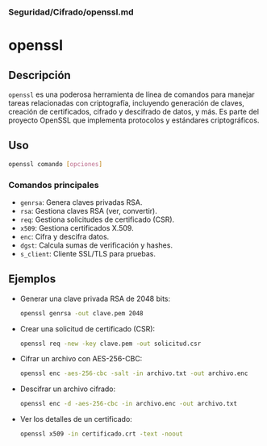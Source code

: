 ### **Seguridad/Cifrado/openssl.md**

# openssl

## Descripción

`openssl` es una poderosa herramienta de línea de comandos para manejar tareas relacionadas con criptografía, incluyendo generación de claves, creación de certificados, cifrado y descifrado de datos, y más. Es parte del proyecto OpenSSL que implementa protocolos y estándares criptográficos.

## Uso

```bash
openssl comando [opciones]
```

### Comandos principales

- `genrsa`: Genera claves privadas RSA.
- `rsa`: Gestiona claves RSA (ver, convertir).
- `req`: Gestiona solicitudes de certificado (CSR).
- `x509`: Gestiona certificados X.509.
- `enc`: Cifra y descifra datos.
- `dgst`: Calcula sumas de verificación y hashes.
- `s_client`: Cliente SSL/TLS para pruebas.

## Ejemplos

- Generar una clave privada RSA de 2048 bits:

  ```bash
  openssl genrsa -out clave.pem 2048
  ```

- Crear una solicitud de certificado (CSR):

  ```bash
  openssl req -new -key clave.pem -out solicitud.csr
  ```

- Cifrar un archivo con AES-256-CBC:

  ```bash
  openssl enc -aes-256-cbc -salt -in archivo.txt -out archivo.enc
  ```

- Descifrar un archivo cifrado:

  ```bash
  openssl enc -d -aes-256-cbc -in archivo.enc -out archivo.txt
  ```

- Ver los detalles de un certificado:

  ```bash
  openssl x509 -in certificado.crt -text -noout
  ```

